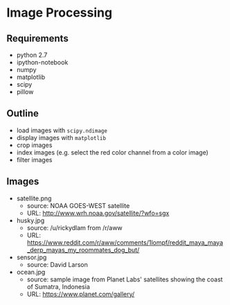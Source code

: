 # Image Processing

## Requirements
- python 2.7
- ipython-notebook
- numpy
- matplotlib
- scipy
- pillow

## Outline
- load images with `scipy.ndimage`
- display images with `matplotlib`
- crop images
- index images (e.g. select the red color channel from a color image)
- filter images

## Images
- satellite.png
    - source: NOAA GOES-WEST satellite
    - URL: http://www.wrh.noaa.gov/satellite/?wfo=sgx
- husky.jpg
    - source: /u/rickydlam from /r/aww
    - URL: https://www.reddit.com/r/aww/comments/1lompf/reddit_maya_maya_derp_mayas_my_roommates_dog_but/
- sensor.jpg
    - source: David Larson
- ocean.jpg
    - source: sample image from Planet Labs' satellites showing the coast of Sumatra, Indonesia
    - URL: https://www.planet.com/gallery/

